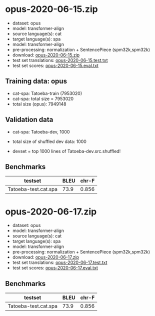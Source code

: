 # opus-2020-06-15.zip

* dataset: opus
* model: transformer-align
* source language(s): cat
* target language(s): spa
* model: transformer-align
* pre-processing: normalization + SentencePiece (spm32k,spm32k)
* download: [opus-2020-06-15.zip](https://object.pouta.csc.fi/Tatoeba-MT-models/cat-spa/opus-2020-06-15.zip)
* test set translations: [opus-2020-06-15.test.txt](https://object.pouta.csc.fi/Tatoeba-MT-models/cat-spa/opus-2020-06-15.test.txt)
* test set scores: [opus-2020-06-15.eval.txt](https://object.pouta.csc.fi/Tatoeba-MT-models/cat-spa/opus-2020-06-15.eval.txt)

## Training data:  opus

* cat-spa: Tatoeba-train (7953020) 
* cat-spa: total size = 7953020
* total size (opus): 7949148


## Validation data

* cat-spa: Tatoeba-dev, 1000
* total size of shuffled dev data: 1000

* devset = top 1000  lines of Tatoeba-dev.src.shuffled!

## Benchmarks

| testset               | BLEU  | chr-F |
|-----------------------|-------|-------|
| Tatoeba-test.cat.spa 	| 73.9 	| 0.856 |

# opus-2020-06-17.zip

* dataset: opus
* model: transformer-align
* source language(s): cat
* target language(s): spa
* model: transformer-align
* pre-processing: normalization + SentencePiece (spm32k,spm32k)
* download: [opus-2020-06-17.zip](https://object.pouta.csc.fi/Tatoeba-MT-models/cat-spa/opus-2020-06-17.zip)
* test set translations: [opus-2020-06-17.test.txt](https://object.pouta.csc.fi/Tatoeba-MT-models/cat-spa/opus-2020-06-17.test.txt)
* test set scores: [opus-2020-06-17.eval.txt](https://object.pouta.csc.fi/Tatoeba-MT-models/cat-spa/opus-2020-06-17.eval.txt)

## Benchmarks

| testset               | BLEU  | chr-F |
|-----------------------|-------|-------|
| Tatoeba-test.cat.spa 	| 73.9 	| 0.856 |


